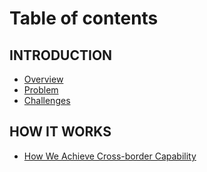 # Table of contents

## INTRODUCTION

* [Overview](README.md)
* [Problem](introduction/problem.md)
* [Challenges](introduction/challenges.md)

## HOW IT WORKS

* [How We Achieve Cross-border Capability](how-it-works/how-we-achieve-cross-border-capability.md)
